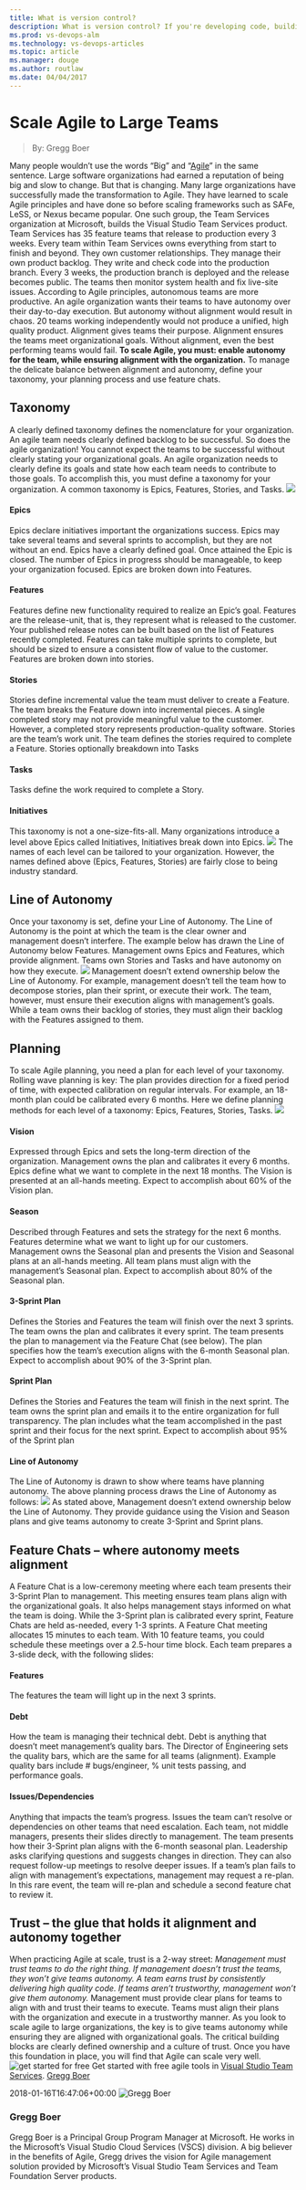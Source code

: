 ```yaml
---
title: What is version control?
description: What is version control? If you're developing code, building websites, or writing documentation, using version control is essential to protect your work.
ms.prod: vs-devops-alm
ms.technology: vs-devops-articles
ms.topic: article
ms.manager: douge
ms.author: routlaw
ms.date: 04/04/2017
---
```


# Scale Agile to Large Teams
> By: Gregg Boer

Many people wouldn’t use the words “Big” and
“[Agile](what-is-agile.md)” in the
same sentence. Large software organizations had earned a reputation of
being big and slow to change. But that is changing. Many large
organizations have successfully made the transformation to Agile. They
have learned to scale Agile principles and have done so before scaling
frameworks such as SAFe, LeSS, or Nexus became popular.
One such group, the Team Services organization at Microsoft, builds the
Visual Studio Team Services product. Team Services has 35 feature teams
that release to production every 3 weeks.
Every team within Team Services owns everything from start to finish and
beyond. They own customer relationships. They manage their own product
backlog. They write and check code into the production branch. Every 3
weeks, the production branch is deployed and the release becomes public.
The teams then monitor system health and fix live-site issues.
According to Agile principles, autonomous teams are more productive. An
agile organization wants their teams to have autonomy over their
day-to-day execution. But autonomy without alignment would result in
chaos. 20 teams working independently would not produce a unified, high
quality product. Alignment gives teams their purpose. Alignment ensures
the teams meet organizational goals. Without alignment, even the best
performing teams would fail.
**To scale Agile, you must: enable autonomy for the team, while ensuring
alignment with the organization.**
To manage the delicate balance between alignment and autonomy, define
your taxonomy, your planning process and use feature chats.
## Taxonomy
A clearly defined taxonomy defines the nomenclature for your
organization.
An agile team needs clearly defined backlog to be successful. So does
the agile organization\! You cannot expect the teams to be successful
without clearly stating your organizational goals.
An agile organization needs to clearly define its goals and state how
each team needs to contribute to those goals. To accomplish this, you
must define a taxonomy for your organization.
A common taxonomy is Epics, Features, Stories, and
Tasks.
![](_img/AgileScaledGraph-2.png)
#### Epics
Epics declare initiatives important the organizations success. Epics may
take several teams and several sprints to accomplish, but they are not
without an end. Epics have a clearly defined goal. Once attained the
Epic is closed. The number of Epics in progress should be manageable, to
keep your organization focused. Epics are broken down into Features.
#### Features
Features define new functionality required to realize an Epic’s goal.
Features are the release-unit, that is, they represent what is released
to the customer. Your published release notes can be built based on the
list of Features recently completed. Features can take multiple sprints
to complete, but should be sized to ensure a consistent flow of value to
the customer. Features are broken down into stories.
#### Stories
Stories define incremental value the team must deliver to create a
Feature. The team breaks the Feature down into incremental pieces. A
single completed story may not provide meaningful value to the customer.
However, a completed story represents production-quality software.
Stories are the team’s work unit. The team defines the stories required
to complete a Feature. Stories optionally breakdown into Tasks
#### Tasks
Tasks define the work required to complete a Story.
#### Initiatives
This taxonomy is not a one-size-fits-all. Many organizations introduce a
level above Epics called Initiatives, Initiatives break down into
Epics.
![](_img/AgileScaledGraph-1.png)
The names of each level can be tailored to your organization. However,
the names defined above (Epics, Features, Stories) are fairly close to
being industry standard.
## Line of Autonomy
Once your taxonomy is set, define your Line of Autonomy. The Line of
Autonomy is the point at which the team is the clear owner and
management doesn’t interfere.
The example below has drawn the Line of Autonomy below Features.
Management owns Epics and Features, which provide alignment. Teams own
Stories and Tasks and have autonomy on how they
execute.
![](_img/AgileScaledGraph-3.png)
Management doesn’t extend ownership below the Line of Autonomy. For
example, management doesn’t tell the team how to decompose stories, plan
their sprint, or execute their work.
The team, however, must ensure their execution aligns with management’s
goals. While a team owns their backlog of stories, they must align their
backlog with the Features assigned to them.
## Planning
To scale Agile planning, you need a plan for each level of your
taxonomy. Rolling wave planning is key: The plan provides direction for
a fixed period of time, with expected calibration on regular intervals.
For example, an 18-month plan could be calibrated every 6 months.
Here we define planning methods for each level of a taxonomy: Epics,
Features, Stories,
Tasks.
![](_img/AgileScaledGraph-5.png)
#### Vision
Expressed through Epics and sets the long-term direction of the
organization. Management owns the plan and calibrates it every 6 months.
Epics define what we want to complete in the next 18 months. The Vision
is presented at an all-hands meeting. Expect to accomplish about 60% of
the Vision plan.
#### Season
Described through Features and sets the strategy for the next 6 months.
Features determine what we want to light up for our customers.
Management owns the Seasonal plan and presents the Vision and Seasonal
plans at an all-hands meeting. All team plans must align with the
management’s Seasonal plan. Expect to accomplish about 80% of the
Seasonal plan.
#### 3-Sprint Plan
Defines the Stories and Features the team will finish over the next 3
sprints. The team owns the plan and calibrates it every sprint. The team
presents the plan to management via the Feature Chat (see below). The
plan specifies how the team’s execution aligns with the 6-month Seasonal
plan. Expect to accomplish about 90% of the 3-Sprint plan.
#### Sprint Plan
Defines the Stories and Features the team will finish in the next
sprint. The team owns the sprint plan and emails it to the entire
organization for full transparency. The plan includes what the team
accomplished in the past sprint and their focus for the next sprint.
Expect to accomplish about 95% of the Sprint plan
#### Line of Autonomy
The Line of Autonomy is drawn to show where teams have planning
autonomy. The above planning process draws the Line of Autonomy as
follows:
![](_img/AgileScaledGraph-4.png)
As stated above, Management doesn’t extend ownership below the Line of
Autonomy. They provide guidance using the Vision and Season plans and
give teams autonomy to create 3-Sprint and Sprint plans.
## Feature Chats – where autonomy meets alignment
A Feature Chat is a low-ceremony meeting where each team presents their
3-Sprint Plan to management. This meeting ensures team plans align with
the organizational goals. It also helps management stays informed on
what the team is doing. While the 3-Sprint plan is calibrated every
sprint, Feature Chats are held as-needed, every 1-3 sprints.
A Feature Chat meeting allocates 15 minutes to each team. With 10
feature teams, you could schedule these meetings over a 2.5-hour time
block. Each team prepares a 3-slide deck, with the following slides:
#### Features
The features the team will light up in the next 3 sprints.
#### Debt
How the team is managing their technical debt. Debt is anything that
doesn’t meet management’s quality bars. The Director of Engineering sets
the quality bars, which are the same for all teams (alignment). Example
quality bars include \# bugs/engineer, % unit tests passing, and
performance goals.
#### Issues/Dependencies
Anything that impacts the team’s progress. Issues the team can’t resolve
or dependencies on other teams that need escalation.
Each team, not middle managers, presents their slides directly to
management. The team presents how their 3-Sprint plan aligns with the
6-month seasonal plan. Leadership asks clarifying questions and suggests
changes in direction. They can also request follow-up meetings to
resolve deeper issues.
If a team’s plan fails to align with management’s expectations,
management may request a re-plan. In this rare event, the team will
re-plan and schedule a second feature chat to review it.
## Trust – the glue that holds it alignment and autonomy together
When practicing Agile at scale, trust is a 2-way street:
*Management must trust teams to do the right thing. If management
doesn’t trust the teams, they won’t give teams autonomy.*
*A team earns trust by consistently delivering high quality code. If
teams aren’t trustworthy, management won’t give them autonomy.*
Management must provide clear plans for teams to align with and trust
their teams to execute. Teams must align their plans with the
organization and execute in a trustworthy manner.
As you look to scale agile to large organizations, the key is to give
teams autonomy while ensuring they are aligned with organizational
goals. The critical building blocks are clearly defined ownership and a
culture of trust. Once you have this foundation in place, you will find
that Agile can scale very well.
   
![get started for
free](_img/AgileGetStartedForFree_32x.png)
Get started with free agile tools in [Visual Studio Team
Services](https://www.visualstudio.com/team-services/agile-tools).
  [Gregg
Boer](https://www.visualstudio.com/author/greggboe/ "Posts by Gregg Boer")
  
2018-01-16T16:47:06+00:00 
![Gregg
Boer](_img/greggboe_avatar_1472497044.jpg)
### Gregg Boer
Gregg Boer is a Principal Group Program Manager at Microsoft. He works
in the Microsoft’s Visual Studio Cloud Services (VSCS) division. A big
believer in the benefits of Agile, Gregg drives the vision for Agile
management solution provided by Microsoft’s Visual Studio Team Services
and Team Foundation Server products.